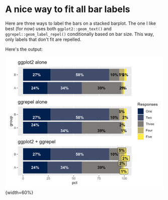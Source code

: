 
# A nice way to fit all bar labels

Here are three ways to label the bars on a stacked barplot. The one I like best (for now) uses both `ggplot2::geom_text()` and `ggrepel::geom_label_repel()` conditionally based on bar size. This way, only labels that don't fit are repelled.

Here's the output:

![](plots.png){width=60%}

